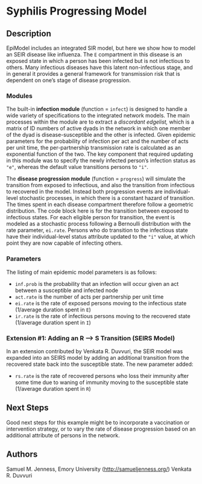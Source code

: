 # Syphilis Progressing Model 

## Description
EpiModel includes an integrated SIR model, but here we show how to model an SEIR disease like influenza. The `E` compartment in this disease is an exposed state in which a person has been infected but is not infectious to others. Many infectious diseases have this latent non-infectious stage, and in general it provides a general framework for transmission risk that is dependent on one’s stage of disease progression.

### Modules
The built-in **infection module** (function = `infect`) is designed to handle a wide variety of specifications to the integrated network models. The main processes within the module are to extract a _discordant edgelist,_ which is a matrix of ID numbers of active dyads in the network in which one member of the dyad is disease-susceptible and the other is infected. Given epidemic parameters for the probability of infection per act and the number of acts per unit time, the per-partnership transmission rate is calculated as an exponential function of the two. The key component that required updating in this module was to specify the newly infected person’s infection status as `"e"`, whereas the default value transitions persons to `"i"`.

The **disease progression module** (function = `progress`) will simulate the transition from exposed to infectious, and also the transition from infectious to recovered in the model. Instead both progression events are individual-level stochastic processes, in which there is a constant hazard of transition. The times spent in each disease compartment therefore follow a geometric distribution. The code block here is for the transition between exposed to infectious states. For each eligible person for transition, the event is modeled as a stochastic process following a Bernoulli distribution with the rate parameter, `ei.rate`. Persons who do transition to the infectious state have their individual-level status attribute updated to the `"i"` value, at which point they are now capable of infecting others.

### Parameters
The listing of main epidemic model parameters is as follows: 

* `inf.prob` is the probability that an infection will occur given an act between a susceptible and infected node 
* `act.rate` is the number of acts per partnership per unit time 
* `ei.rate` is the rate of exposed persons moving to the infectious state (1/average duration spent in `E`) 
* `ir.rate` is the rate of infectious persons moving to the recovered state (1/average duration spent in `I`)


### Extension #1: Adding an R --> S Transition (SEIRS Model)
In an extension contributed by Venkata R. Duvvuri, the SEIR model was expanded into an SEIRS model by adding an additional transition from the recovered state back into the susceptible state. The new parameter added:

* `rs.rate` is the rate of recovered persons who loss their immunity after some time due to waning of immunity moving to the susceptible state (1/average duration spent in `R`)

## Next Steps
Good next steps for this example might be to incorporate a vaccination or intervention strategy, or to vary the rate of disease progression based on an additional attribute of persons in the network.

## Authors
Samuel M. Jenness, Emory University (http://samueljenness.org/)
Venkata R. Duvvuri

